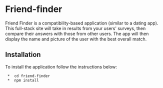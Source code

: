 # Friend-finder

Friend Finder is a compatibility-based application (similar to a dating app). This full-stack site will take in results from your users' surveys, then compare their answers with those from other users. The app will then display the name and picture of the user with the best overall match.

## Installation
To install the application follow the instructions below:

``` *  git clone https://github.com/maliksaabb/Friend-finder
 *  cd friend-finder
 *  npm install
